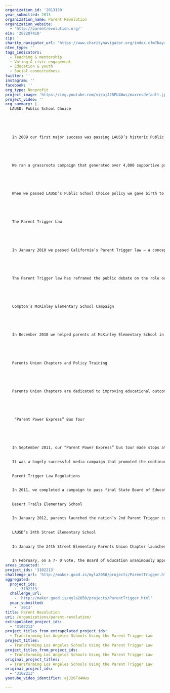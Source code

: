 ```yaml
---
organization_id: '2013150'
year_submitted: 2013
organization_name: Parent Revolution
organization_website:
  - 'http://parentrevolution.org/'
ein: '202207418'
zip: ''
charity_navigator_url: 'https://www.charitynavigator.org/index.cfm?bay=search.profile&ein=202207418'
ntee_type: ''
tags_indicators:
  - Teaching & mentorship
  - Voting & civic engagement
  - Education & youth
  - Social connectedness
twitter: ''
instagram: ''
facebook: ''
org_type: Nonprofit
project_image: 'https://img.youtube.com/vi/ajJ28FU4Wws/maxresdefault.jpg'
project_video: ''
org_summary: |-
  LAUSD: Public School Choice
   
   
   
   
   
   In 2009 our first major success was passing LAUSD’s historic Public School Choice resolution. It opened up hundreds of failing and newly constructed campuses for bidding by quality charter school operators, teachers, and other non-profits.
   
   
   
   
   
   We ran a grassroots campaign that generated over 4,000 supportive postcards from parents and then organized 3,000 parents for a rally on the day of the vote. 
   
   
   
   
   
   When we passed LAUSD’s Public School Choice policy we gave birth to the parent empowerment movement.
   
   
   
   
   
   The Parent Trigger Law
   
   
   
   
   
   In January 2010 we passed California’s Parent Trigger law — a concept far more powerful than Public School Choice. The law empowers a majority of parents at failing schools to transform them. 
   
   
   
   
   
   The Parent Trigger law has reframed the public debate on the role organized and empowered parents can play in public school reform. 
   
   
   
   
   
   Compton’s McKinley Elementary School Campaign
   
   
   
   
   
   In December 2010 we helped parents at McKinley Elementary School in Compton, CA become the first to successfully use the Parent Trigger law by submitting signatures of over 61% of their school’s parents. 
   
   
   
   
   
   Parents Union Chapters and Policy Training
   
   
   
   
   
   Parents Union Chapters are dedicated to improving educational outcomes at local schools through organizing and activism. A major project we undertake with each chapter is to provide parents comprehensive education policy training to help them formally evaluate the strengths and weaknesses within their schools. 
   
   
   
   
   
    “Parent Power Express” Bus Tour
   
   
   
   
   
   In September 2011, our “Parent Power Express” bus tour made stops at our Los Angeles area chapters before ending in Sacramento. The tour showcased the incredible, important organizing work Parents Union Chapters are doing to transform their children’s under-performing schools through the Parent Trigger law.
   
   
   It was a hugely successful media campaign that promoted the continued expansion of growing parent empowerment movement. It proved that the work we started in L.A is on the cutting edge of the most dynamic school transformation movements in the country. 
   
   
   Parent Trigger Law Regulations
   
   
   In 2011, we completed a campaign to pass final State Board of Education Parent Trigger law regulations. We mobilized a powerful grassroots movement and generated supportive editorials from almost every major newspaper in California. 
   
   
   Desert Trails Elementary School
   
   
   In January 2012, parents launched the nation’s 2nd Parent Trigger campaign. In January 2013 the Adelanto School Board finally complied with two court orders. This is the first time in the United States a school board voted to approve Parent Trigger implementation. 
   
   
   LAUSD’s 24th Street Elementary School
   
   
   In January the 24th Street Elementary Parents Union Chapter launched the first Parent Trigger campaign at an LAUSD school. 69% of school parents signed the petition. 
   
   
   In February, on a 7- 0 vote, the Board of Education unanimously approved the parents’ petition.
areas_impacted: ''
project_ids: '3102213'
challenge_url: 'http://maker.good.is/myla2050/projects/ParentTrigger.html'
aggregated:
  project_ids:
    - '3102213'
  challenge_url:
    - 'http://maker.good.is/myla2050/projects/ParentTrigger.html'
  year_submitted:
    - '2013'
title: Parent Revolution
uri: /organizations/parent-revolution/
extrapolated_project_ids:
  - '3102213'
project_titles_from_extrapolated_project_ids:
  - Transforming Los Angeles Schools Using the Parent Trigger Law
project_titles:
  - Transforming Los Angeles Schools Using the Parent Trigger Law
project_titles_from_project_ids:
  - Transforming Los Angeles Schools Using the Parent Trigger Law
original_project_titles:
  - Transforming Los Angeles Schools Using the Parent Trigger Law
original_project_ids:
  - '3102213'
youtube_video_identifier: ajJ28FU4Wws

---
```

